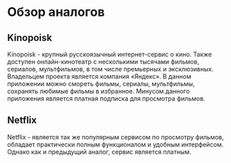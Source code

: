 # Обзор аналогов

## Kinopoisk

Kinopoisk - крупный русскоязычный интернет-сервис о кино. Также доступен онлайн-кинотеатр с несколькими тысячами фильмов, сериалов, мультфильмов, в том числе премьерных и эксклюзивных. Владельцем проекта является компания «Яндекс». В данном приложении можно смореть фильмы, сериалы, мультфильмы, сохранять любимые фильмы в избранное. Минусом данного приложения является платная подписка для просмотра фильмов.

## Netflix

Netflix - является так же популярным сервисом по просмотру фильмов, обладает практически полным функционалом и удобным интерфейсом. Однако как и предыдущий аналог, сервис является платным.
